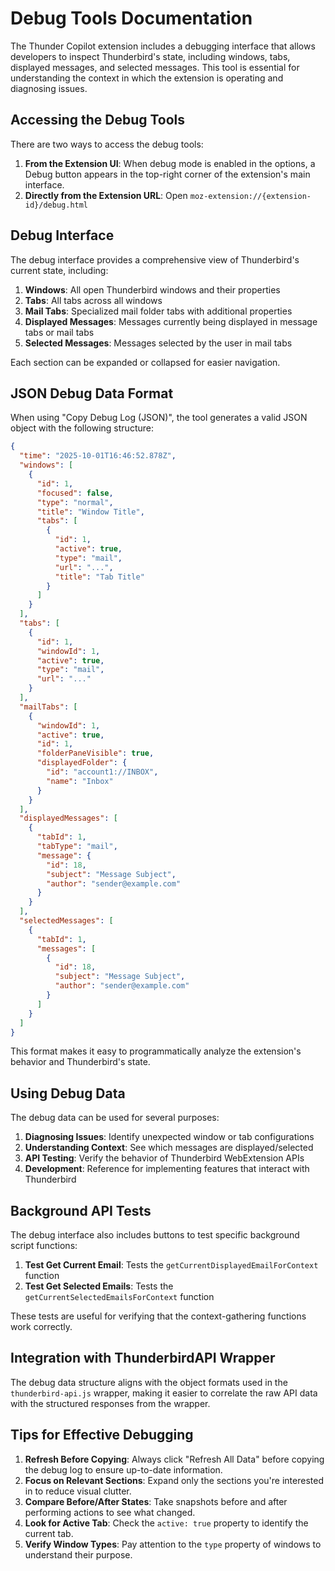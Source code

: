 # Debug Tools Documentation

The Thunder Copilot extension includes a debugging interface that allows developers to inspect Thunderbird's state, including windows, tabs, displayed messages, and selected messages. This tool is essential for understanding the context in which the extension is operating and diagnosing issues.

## Accessing the Debug Tools

There are two ways to access the debug tools:

1. **From the Extension UI**: When debug mode is enabled in the options, a Debug button appears in the top-right corner of the extension's main interface.
2. **Directly from the Extension URL**: Open `moz-extension://{extension-id}/debug.html`

## Debug Interface

The debug interface provides a comprehensive view of Thunderbird's current state, including:

1. **Windows**: All open Thunderbird windows and their properties
2. **Tabs**: All tabs across all windows
3. **Mail Tabs**: Specialized mail folder tabs with additional properties
4. **Displayed Messages**: Messages currently being displayed in message tabs or mail tabs
5. **Selected Messages**: Messages selected by the user in mail tabs

Each section can be expanded or collapsed for easier navigation.

## JSON Debug Data Format

When using "Copy Debug Log (JSON)", the tool generates a valid JSON object with the following structure:

```json
{
  "time": "2025-10-01T16:46:52.878Z",
  "windows": [
    {
      "id": 1,
      "focused": false,
      "type": "normal",
      "title": "Window Title",
      "tabs": [
        {
          "id": 1,
          "active": true,
          "type": "mail",
          "url": "...",
          "title": "Tab Title"
        }
      ]
    }
  ],
  "tabs": [
    {
      "id": 1,
      "windowId": 1,
      "active": true,
      "type": "mail",
      "url": "..."
    }
  ],
  "mailTabs": [
    {
      "windowId": 1,
      "active": true,
      "id": 1,
      "folderPaneVisible": true,
      "displayedFolder": {
        "id": "account1://INBOX",
        "name": "Inbox"
      }
    }
  ],
  "displayedMessages": [
    {
      "tabId": 1,
      "tabType": "mail",
      "message": {
        "id": 18,
        "subject": "Message Subject",
        "author": "sender@example.com"
      }
    }
  ],
  "selectedMessages": [
    {
      "tabId": 1,
      "messages": [
        {
          "id": 18,
          "subject": "Message Subject",
          "author": "sender@example.com"
        }
      ]
    }
  ]
}
```

This format makes it easy to programmatically analyze the extension's behavior and Thunderbird's state.

## Using Debug Data

The debug data can be used for several purposes:

1. **Diagnosing Issues**: Identify unexpected window or tab configurations
2. **Understanding Context**: See which messages are displayed/selected
3. **API Testing**: Verify the behavior of Thunderbird WebExtension APIs
4. **Development**: Reference for implementing features that interact with Thunderbird

## Background API Tests

The debug interface also includes buttons to test specific background script functions:

1. **Test Get Current Email**: Tests the `getCurrentDisplayedEmailForContext` function
2. **Test Get Selected Emails**: Tests the `getCurrentSelectedEmailsForContext` function

These tests are useful for verifying that the context-gathering functions work correctly.

## Integration with ThunderbirdAPI Wrapper

The debug data structure aligns with the object formats used in the `thunderbird-api.js` wrapper, making it easier to correlate the raw API data with the structured responses from the wrapper.

## Tips for Effective Debugging

1. **Refresh Before Copying**: Always click "Refresh All Data" before copying the debug log to ensure up-to-date information.
2. **Focus on Relevant Sections**: Expand only the sections you're interested in to reduce visual clutter.
3. **Compare Before/After States**: Take snapshots before and after performing actions to see what changed.
4. **Look for Active Tab**: Check the `active: true` property to identify the current tab.
5. **Verify Window Types**: Pay attention to the `type` property of windows to understand their purpose.